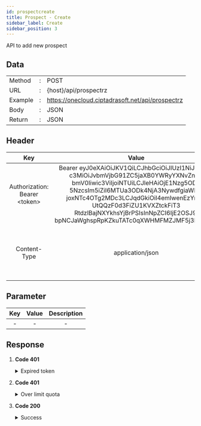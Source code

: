 ```yaml
---
id: prospectcreate
title: Prospect - Create
sidebar_label: Create
sidebar_position: 3
---
```


API to add new prospect

## Data

|         |     |                                                  |
| ------- | --- | ------------------------------------------------ |
| Method  | :   | POST                                             |
| URL     | :   | {host}/api/prospectrz                            |
| Example | :   | https://onecloud.ciptadrasoft.net/api/prospectrz |
| Body    | :   | JSON                                             |
| Return  | :   | JSON                                             |

## Header

|                 Key                 |                                                                                                                                                                          Value                                                                                                                                                                          |                                      Description                                      |
| :---------------------------------: | :-----------------------------------------------------------------------------------------------------------------------------------------------------------------------------------------------------------------------------------------------------------------------------------------------------------------------------------------------------: | :-----------------------------------------------------------------------------------: |
| Authorization: Bearer &lt;token&gt; | Bearer eyJ0eXAiOiJKV1QiLCJhbGciOiJIUzI1NiJ9.eyJp<br/>c3MiOiJvbmVjbG91ZC5jaXB0YWRyYXNvZnQu<br/>bmV0Iiwic3ViIjoiNTUiLCJleHAiOjE1Nzg5ODY<br/>5NzcsIm5iZiI6MTUa3ODk4NjA3NywdfgiaWF0I<br/>joxNTc4OTg2MDc3LCJqdGkiOiI4emIwenEzYnlLR<br/>UtQQzF0d3FiZU1KVXZtckFiT3<br/>RtdzlBajNXYkhsYjBrPSIsInNpZCI6IjE2OSJ9.<br/>bpNCJaWghspRpKZkuTATc0qXWHMFMZJMF5j3KGm_DjI | This token be used as a mandatory parameter for each API, obtained from the token API |
|            Content-Type             |                                                                                                                                                                    application/json                                                                                                                                                                     | The MIME media type for JSON text is application/json. The default encoding is UTF-8. |

## Parameter

| Key | Value | Description |
| :-: | :---: | :---------: |
|  -  |   -   |      -      |

## Response

1. **Code 401**

    <details><summary>Expired token</summary><p>

   ```jsx title="Body"
   {
   	"_meta": {
   			"status": "ERROR",
   			"count": 1
   	},
   	"records": {
   			"errorCode": 401,
   			"userMessage": "Expired token",
   			"devMessage": null,
   			"more": null,
   			"applicationCode": null
   	}
   }
   ```

  </p></details>

2. **Code 401**

    <details><summary>Over limit quota</summary><p>

   ```jsx title="Body"
   {
   	"_meta": {
   			"status": "ERROR",
   			"count": 1
   	},
   	"records": {
   			"errorCode": 401,
    		"userMessage": "time limit reached please try again tomorrow at 18:00 - 06:00",
   			"devMessage": "",
   			"more": null,
   			"applicationCode": ""
   	}
   }
   ```

  </p></details>

3. **Code 200**

    <details><summary>Success</summary><p>

   ```jsx title="Body"
   {
    "Id": "31322",
    "Name": "admin 22",
    "Phone": "08567",
    "Fax": "",
    "Email": "dingirl@gmail.com",
    "Mobile": "08567",
    "TwitterId": "",
    "FacebookId": "",
    "Media": ""
   }
   ```

  </p></details>
